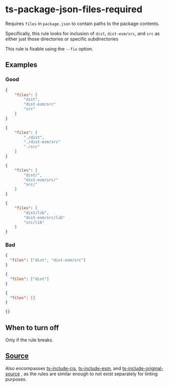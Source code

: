 # ts-package-json-files-required

Requires `files` in `package.json` to contain paths to the package contents.

Specifically, this rule looks for inclusion of `dist`, `dist-esm/src`, and `src` as either just those directories or specific subdirectories

This rule is fixable using the `--fix` option.

## Examples

### Good

```json
{
    "files": [
        "dist",
        "dist-esm/src"
        "src"
    ]
}
```

```json
{
    "files": [
        "./dist",
        "./dist-esm/src"
        "./src"
    ]
}
```

```json
{
    "files": [
        "dist/",
        "dist-esm/src/"
        "src/"
    ]
}
```

```json
{
    "files": [
        "dist/lib",
        "dist-esm/src/lib"
        "src/lib"
    ]
}
```

### Bad

```json
{
  "files": ["dist", "dist-esm/src"]
}
```

```json
{
  "files": ["dist"]
}
```

```json
{
  "files": []
}
```

```json
{}
```

## When to turn off

Only if the rule breaks.

## [Source](https://azure.github.io/azure-sdk/typescript_implementation.html#ts-package-json-files-required)

Also encompasses [ts-include-cjs](https://azure.github.io/azure-sdk/typescript_implementation.html#ts-include-cjs), [ts-include-esm](https://azure.github.io/azure-sdk/typescript_implementation.html#ts-include-esm), and [ts-include-original-source](https://azure.github.io/azure-sdk/typescript_implementation.html#ts-include-original-source)
, as the rules are similar enough to not exist separately for linting purposes.
